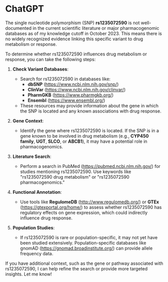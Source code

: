 # ChatGPT

The single nucleotide polymorphism (SNP) **rs1235072590** is not well-documented in the current scientific literature or major pharmacogenomic databases as of my knowledge cutoff in October 2023. This means there is no widely recognized evidence linking this specific variant to drug metabolism or response.

To determine whether rs1235072590 influences drug metabolism or response, you can take the following steps:

1. **Check Variant Databases**:
   - Search for rs1235072590 in databases like:
     - **dbSNP** (https://www.ncbi.nlm.nih.gov/snp/)
     - **ClinVar** (https://www.ncbi.nlm.nih.gov/clinvar/)
     - **PharmGKB** (https://www.pharmgkb.org/)
     - **Ensembl** (https://www.ensembl.org/)
   - These resources may provide information about the gene in which the SNP is located and any known associations with drug response.

2. **Gene Context**:
   - Identify the gene where rs1235072590 is located. If the SNP is in a gene known to be involved in drug metabolism (e.g., **CYP450 family**, **UGT**, **SLCO**, or **ABCB1**), it may have a potential role in pharmacogenomics.

3. **Literature Search**:
   - Perform a search in PubMed (https://pubmed.ncbi.nlm.nih.gov/) for studies mentioning rs1235072590. Use keywords like "rs1235072590 drug metabolism" or "rs1235072590 pharmacogenomics."

4. **Functional Annotation**:
   - Use tools like **RegulomeDB** (http://www.regulomedb.org/) or **GTEx** (https://gtexportal.org/home/) to assess whether rs1235072590 has regulatory effects on gene expression, which could indirectly influence drug response.

5. **Population Studies**:
   - If rs1235072590 is rare or population-specific, it may not yet have been studied extensively. Population-specific databases like gnomAD (https://gnomad.broadinstitute.org/) can provide allele frequency data.

If you have additional context, such as the gene or pathway associated with rs1235072590, I can help refine the search or provide more targeted insights. Let me know!